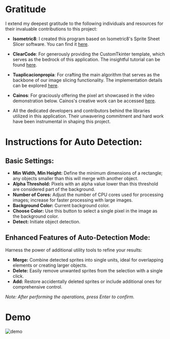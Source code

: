 # Gratitude
I extend my deepest gratitude to the following individuals and resources for their invaluable contributions to this project:

* **Isometric8**: I created this program based on Isometric8's Sprite Sheet Slicer software. You can find it [here](https://isometric8.itch.io/sprite-sheet-slicer).

* **ClearCode**: For generously providing the CustomTkinter template, which serves as the bedrock of this application. The insightful tutorial can be found [here](https://www.youtube.com/watch?v=mop6g-c5HEY).

* **Tuaplicacionpropia**: For crafting the main algorithm that serves as the backbone of our image slicing functionality. The implementation details can be explored [here](https://gist.github.com/tuaplicacionpropia/f5bd6b0f69a11141767387eb789f5093).

* **Cainos**: For graciously offering the pixel art showcased in the video demonstration below. Cainos's creative work can be accessed [here](https://cainos.itch.io/pixel-art-top-down-basic).

* All the dedicated developers and contributors behind the libraries utilized in this application. Their unwavering commitment and hard work have been instrumental in shaping this project.
# Instructions for Auto Detection:
## Basic Settings:
- **Min Width, Min Height:** Define the minimum dimensions of a rectangle; any objects smaller than this will merge with another object.
- **Alpha Threshold:** Pixels with an alpha value lower than this threshold are considered part of the background.
- **Number of Cores:** Adjust the number of CPU cores used for processing images; increase for faster processing with large images.
- **Background Color:** Current background color.
- **Choose Color:** Use this button to select a single pixel in the image as the background color.
- **Detect:** Initiate object detection.

## Enhanced Features of Auto-Detection Mode:
Harness the power of additional utility tools to refine your results:
- **Merge:** Combine detected sprites into single units, ideal for overlapping elements or creating larger objects.
- **Delete:** Easily remove unwanted sprites from the selection with a single click.
- **Add:** Restore accidentally deleted sprites or include additional ones for comprehensive control.
  
*Note: After performing the operations, press Enter to confirm.*

# Demo
![demo](https://github.com/ttloi2404/Image-Slicer/assets/159598028/aa05e42d-84bb-4011-8b75-eba131650b19)

